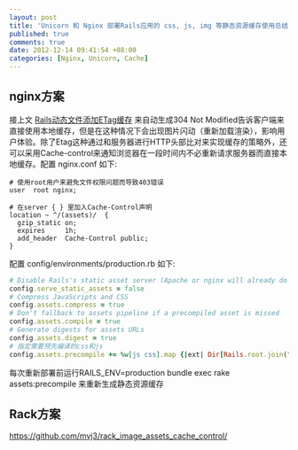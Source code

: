 ```yaml
---
layout: post
title: 'Unicorn 和 Nginx 部署Rails应用的 css, js, img 等静态资源缓存使用总结'
published: true
comments: true
date: 2012-12-14 09:41:54 +08:00
categories: [Nginx, Unicorn, Cache]
---
```


nginx方案
------------------------------------------
接上文 [Rails动态文件添加ETag缓存](https://gist.github.com/4174674) 来自动生成304 Not Modified告诉客户端来直接使用本地缓存，但是在这种情况下会出现图片闪动（重新加载渲染），影响用户体验。除了Etag这种通过和服务器进行HTTP头部比对来实现缓存的策略外，还可以采用Cache-control来通知浏览器在一段时间内不必重新请求服务器而直接本地缓存。配置 nginx.conf 如下:

```nginx
# 使用root用户来避免文件权限问题而导致403错误  
user  root nginx;   

# 在server { } 里加入Cache-Control声明   
location ~ ^/(assets)/  {  
  gzip_static on;  
  expires     1h;  
  add_header  Cache-Control public;  
}  
```

配置 config/environments/production.rb 如下:
```ruby
# Disable Rails's static asset server (Apache or nginx will already do this)  
config.serve_static_assets = false  
# Compress JavaScripts and CSS  
config.assets.compress = true  
# Don't fallback to assets pipeline if a precompiled asset is missed  
config.assets.compile = true  
# Generate digests for assets URLs  
config.assets.digest = true  
# 指定需要预先编译的css和js  
config.assets.precompile += %w[js css].map {|ext| Dir[Rails.root.join("app/assets/*/*.#{ext}")] }.flatten.map {|f| f.split('/')[-1] }  
```
  
每次重新部署前运行RAILS_ENV=production bundle exec rake assets:precompile 来重新生成静态资源缓存


Rack方案
------------------------------------------
https://github.com/mvj3/rack_image_assets_cache_control/
